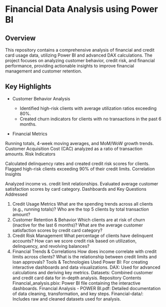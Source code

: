 # Financial Data Analysis using Power BI
## Overview
This repository contains a comprehensive analysis of financial and credit card usage data, utilizing Power BI and advanced DAX calculations. The project focuses on analyzing customer behavior, credit risk, and financial performance, providing actionable insights to improve financial management and customer retention.

## Key Highlights
- Customer Behavior Analysis

  - Identified high-risk clients with average utilization ratios exceeding 80%.
  - Created churn indicators for clients with no transactions in the past 6 months.
- Financial Metrics

Running totals, 4-week moving averages, and MoM/WoW growth trends.
Customer Acquisition Cost (CAC) analyzed as a ratio of transaction amounts.
Risk Indicators

Calculated delinquency rates and created credit risk scores for clients.
Flagged high-risk clients exceeding 90% of their credit limits.
Correlation Insights

Analyzed income vs. credit limit relationships.
Evaluated average customer satisfaction scores by card category.
Dashboards and Key Questions Addressed
1. Credit Usage Metrics
What are the spending trends across all clients (e.g., running totals)?
Who are the top 5 clients by total transaction amount?
2. Customer Retention & Behavior
Which clients are at risk of churn (inactive for the last 6 months)?
What are the average customer satisfaction scores by credit card category?
3. Credit Risk Management
What percentage of clients have delinquent accounts?
How can we score credit risk based on utilization, delinquency, and revolving balances?
4. Financial Trends & Correlations
How does income correlate with credit limits across clients?
What is the relationship between credit limits and loan approvals?
Tools & Technologies Used
Power BI: For creating interactive dashboards and data visualizations.
DAX: Used for advanced calculations and deriving key metrics.
Datasets: Combined customer and credit card data for in-depth analysis.
Repository Contents
Financial_analysis.pbix: Power BI file containing the interactive dashboards.
Financial Analysis - POWER BI.pdf: Detailed documentation of data cleaning, transformation, and key steps.
Financial-data/: Includes raw and cleaned datasets used for analysis.
